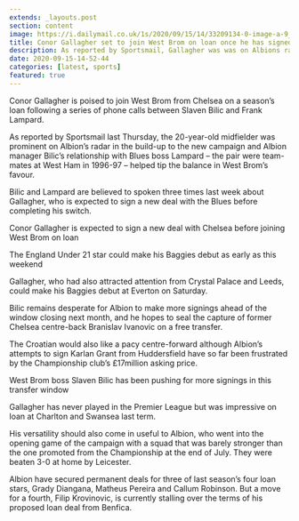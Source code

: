```yaml
---
extends: _layouts.post
section: content
image: https://i.dailymail.co.uk/1s/2020/09/15/14/33209134-0-image-a-9_1600177719017.jpg 
title: Conor Gallagher set to join West Brom on loan once he has signed a new Chelsea contract 
description: As reported by Sportsmail, Gallagher was was on Albions radar in the build-up to the new campaign and Baggies boss Bilics positive relationship with Blues manager Lampard has been key to the deal. 
date: 2020-09-15-14-52-44 
categories: [latest, sports] 
featured: true 
--- 
```

Conor Gallagher is poised to join West Brom from Chelsea on a season’s loan following a series of phone calls between Slaven Bilic and Frank Lampard.

As reported by Sportsmail last Thursday, the 20-year-old midfielder was prominent on Albion’s radar in the build-up to the new campaign and Albion manager Bilic’s relationship with Blues boss Lampard – the pair were team-mates at West Ham in 1996-97 – helped tip the balance in West Brom’s favour.

Bilic and Lampard are believed to spoken three times last week about Gallagher, who is expected to sign a new deal with the Blues before completing his switch.

Conor Gallagher is expected to sign a new deal with Chelsea before joining West Brom on loan

The England Under 21 star could make his Baggies debut as early as this weekend

Gallagher, who had also attracted attention from Crystal Palace and Leeds, could make his Baggies debut at Everton on Saturday.

Bilic remains desperate for Albion to make more signings ahead of the window closing next month, and he hopes to seal the capture of former Chelsea centre-back Branislav Ivanovic on a free transfer.

The Croatian would also like a pacy centre-forward although Albion’s attempts to sign Karlan Grant from Huddersfield have so far been frustrated by the Championship club’s £17million asking price.

West Brom boss Slaven Bilic has been pushing for more signings in this transfer window

Gallagher has never played in the Premier League but was impressive on loan at Charlton and Swansea last term.

His versatility should also come in useful to Albion, who went into the opening game of the campaign with a squad that was barely stronger than the one promoted from the Championship at the end of July. They were beaten 3-0 at home by Leicester.

Albion have secured permanent deals for three of last season’s four loan stars, Grady Diangana, Matheus Pereira and Callum Robinson. But a move for a fourth, Filip Krovinovic, is currently stalling over the terms of his proposed loan deal from Benfica.

